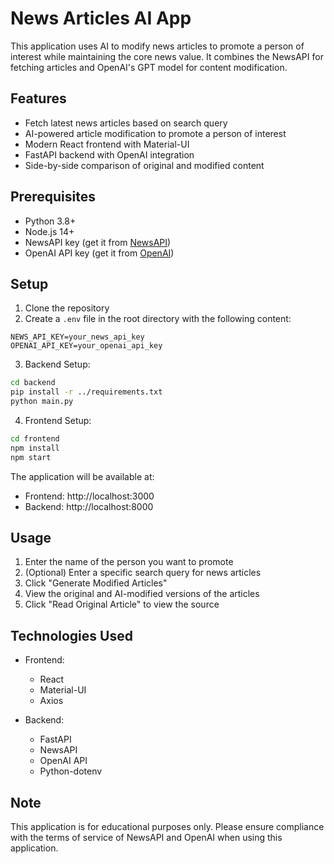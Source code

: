 # News Articles AI App

This application uses AI to modify news articles to promote a person of interest while maintaining the core news value. It combines the NewsAPI for fetching articles and OpenAI's GPT model for content modification.

## Features

- Fetch latest news articles based on search query
- AI-powered article modification to promote a person of interest
- Modern React frontend with Material-UI
- FastAPI backend with OpenAI integration
- Side-by-side comparison of original and modified content

## Prerequisites

- Python 3.8+
- Node.js 14+
- NewsAPI key (get it from [NewsAPI](https://newsapi.org/))
- OpenAI API key (get it from [OpenAI](https://openai.com/))

## Setup

1. Clone the repository
2. Create a `.env` file in the root directory with the following content:
```
NEWS_API_KEY=your_news_api_key
OPENAI_API_KEY=your_openai_api_key
```

3. Backend Setup:
```bash
cd backend
pip install -r ../requirements.txt
python main.py
```

4. Frontend Setup:
```bash
cd frontend
npm install
npm start
```

The application will be available at:
- Frontend: http://localhost:3000
- Backend: http://localhost:8000

## Usage

1. Enter the name of the person you want to promote
2. (Optional) Enter a specific search query for news articles
3. Click "Generate Modified Articles"
4. View the original and AI-modified versions of the articles
5. Click "Read Original Article" to view the source

## Technologies Used

- Frontend:
  - React
  - Material-UI
  - Axios

- Backend:
  - FastAPI
  - NewsAPI
  - OpenAI API
  - Python-dotenv

## Note

This application is for educational purposes only. Please ensure compliance with the terms of service of NewsAPI and OpenAI when using this application. 
